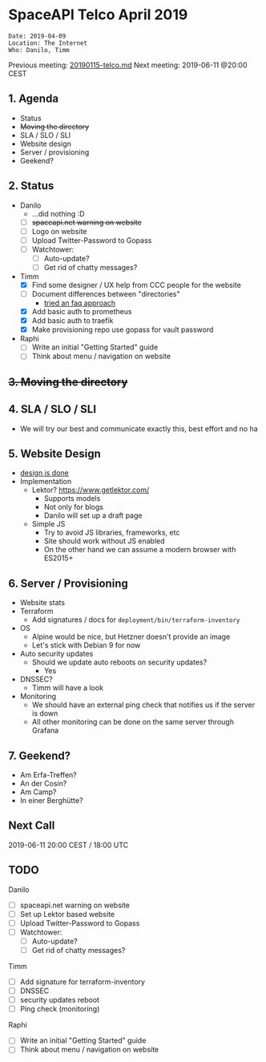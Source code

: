 # SpaceAPI Telco April 2019

    Date: 2019-04-09
    Location: The Internet
    Who: Danilo, Timm

Previous meeting: [20190115-telco.md](https://github.com/SpaceApi/meeting-notes/blob/master/20190115-telco.md)
Next meeting: 2019-06-11 @20:00 CEST

## 1. Agenda

 * Status
 * ~~Moving the directory~~
 * SLA / SLO / SLI
 * Website design
 * Server / provisioning
 * Geekend?

## 2. Status

 * Danilo
     * ...did nothing :D
     * [ ] ~~spaceapi.net warning on website~~
     * [ ] Logo on website
     * [ ] Upload Twitter-Password to Gopass
     * [ ] Watchtower:
       * [ ] Auto-update?
       * [ ] Get rid of chatty messages?
 * Timm
     * [x] Find some designer / UX help from CCC people for the website
     * [ ] Document differences between "directories"
         * [tried an faq approach](https://md.chaospott.de/D5wpI-1qS6Kuh7SccaDDqQ)
     * [x] Add basic auth to prometheus
     * [x] Add basic auth to traefik
     * [x] Make provisioning repo use gopass for vault password
 * Raphi
     * [ ] Write an initial "Getting Started" guide
     * [ ] Think about menu / navigation on website

## ~~3. Moving the directory~~

## 4. SLA / SLO / SLI

 * We will try our best and communicate exactly this, best effort and no ha

## 5. Website Design

 * [design is done](https://projects.invisionapp.com/share/6GQBNILYDSA#/screens/347620975)
 * Implementation
     * Lektor? https://www.getlektor.com/
         * Supports models
         * Not only for blogs
         * Danilo will set up a draft page
     * Simple JS
         * Try to avoid JS libraries, frameworks, etc
         * Site should work without JS enabled
         * On the other hand we can assume a modern browser with ES2015+

## 6. Server / Provisioning

 * Website stats
 * Terraform
     * Add signatures / docs for `deployment/bin/terraform-inventory`
 * OS
     * Alpine would be nice, but Hetzner doesn't provide an image
     * Let's stick with Debian 9 for now
 * Auto security updates
     * Should we update auto reboots on security updates?
         * Yes
 * DNSSEC?
     * Timm will have a look
 * Monitoring
     * We should have an external ping check that notifies us if the server is down
     * All other monitoring can be done on the same server through Grafana

## 7. Geekend?

 * Am Erfa-Treffen?
 * An der Cosin?
 * Am Camp?
 * In einer Berghütte?

## Next Call

2019-06-11 20:00 CEST / 18:00 UTC

## TODO

Danilo
* [ ] spaceapi.net warning on website
* [ ] Set up Lektor based website
* [ ] Upload Twitter-Password to Gopass
* [ ] Watchtower:
  * [ ] Auto-update?
  * [ ] Get rid of chatty messages?

Timm
* [ ] Add signature for terraform-inventory
* [ ] DNSSEC
* [ ] security updates reboot
* [ ] Ping check (monitoring)

Raphi
* [ ] Write an initial "Getting Started" guide
* [ ] Think about menu / navigation on website
